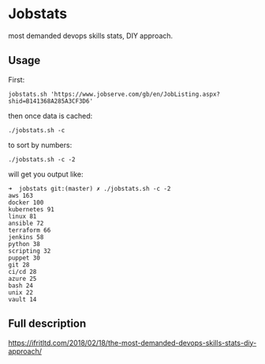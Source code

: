 Jobstats
========

most demanded devops skills stats, DIY approach.

Usage
-----

First:

``` jobstats.sh 'https://www.jobserve.com/gb/en/JobListing.aspx?shid=B141368A285A3CF3D6' ```

then once data is cached:

```./jobstats.sh -c  ```

to sort by numbers:

```./jobstats.sh -c -2 ```

will get you output like:

```
➜  jobstats git:(master) ✗ ./jobstats.sh -c -2
aws 163
docker 100
kubernetes 91
linux 81
ansible 72
terraform 66
jenkins 58
python 38
scripting 32
puppet 30
git 28
ci/cd 28
azure 25
bash 24
unix 22
vault 14
```

Full description
----------------
https://ifritltd.com/2018/02/18/the-most-demanded-devops-skills-stats-diy-approach/


